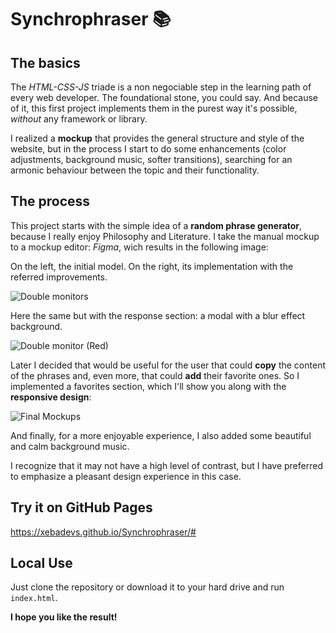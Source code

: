 # Synchrophraser &#128218;

## The basics

The *HTML-CSS-JS* triade is a non negociable step in the learning path of every web developer. The foundational stone, you could say. And because of it, this first project implements them in the purest way it's possible, *without* any framework or library.
 
I realized a **mockup** that provides the general structure and style of the website, but in the process I start to do some enhancements (color adjustments, background music, softer transitions), searching for an armonic behaviour between the topic and their functionality.



## The process

This project starts with the simple idea of a **random phrase generator**, because I really enjoy Philosophy and Literature.
I take the manual mockup to a mockup editor: *Figma*, wich results in the following image:

On the left, the initial model. On the right, its implementation with the referred improvements.

![Double monitors](https://user-images.githubusercontent.com/91569646/140669692-52831968-cfb6-457f-b9e3-647b52d8d4c9.jpg)

Here the same but with the response section: a modal with a blur effect background.

![Double monitor (Red)](https://user-images.githubusercontent.com/91569646/140669560-2e7a6233-3231-49c5-a8e6-74f551d964db.jpg)

Later I decided that would be useful for the user that could **copy** the content of the phrases and, even more, that could **add** their favorite ones.
So I implemented a favorites section, which I'll show you along with the **responsive design**:

![Final Mockups](https://user-images.githubusercontent.com/91569646/140676446-743432ad-6cfc-4318-8dfe-6baf212dbc94.jpg)

And finally, for a more enjoyable experience, I also added some beautiful and calm background music.

I recognize that it may not have a high level of contrast, but I have preferred to emphasize a pleasant design experience in this case.


## Try it on GitHub Pages

https://xebadevs.github.io/Synchrophraser/#


## Local Use

Just clone the repository or download it to your hard drive and run `index.html`.

**I hope you like the result!**
